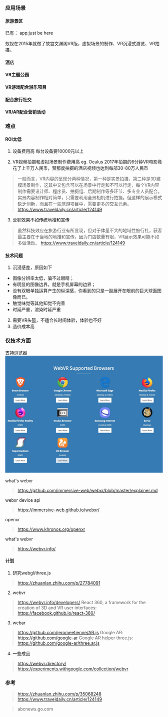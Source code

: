### 应用场景


#### 旅游景区
已有：
app:just be here

蚁视在2015年就做了故宫文渊阁VR版，虚拟场景的制作、VR沉浸式游览、VR拍摄。
#### 酒店
#### VR主题公园
#### VR游戏配合游乐项目
#### 配合旅行社交
#### VR/AR配合营销活动


### 难点
#### ROI太低
1. 设备费用高
每台设备要10000元以上

2. VR视频拍摄和虚拟场景制作费用高
eg.  Oculus 2017年拍摄的6分钟VR电影竟花了上千万人民币，赞那度拍摄的酒店视频也达到每部30-80万人民币
> 一般而言，VR内容的呈现分两种情况，第一种是实景拍摄，第二种是3D建模场景制作，这其中又包含可以在场景中行走和不可以行走，每个VR内容制作需要设计师、程序员、拍摄组、后期制作等多环节、多专业人员配合。
> 实景内容制作相对简单，只需要利用全景相机进行拍摄。但这样的展示模式缺乏创新，而且在一些旅游项目中，需要更多的交互元素。
> https://www.traveldaily.cn/article/124149

3. 营销效果不如传统地推和宣传
> 虽然科技效应在旅游行业有所显现，但对于体量不大的地域性旅行社，获客最主要在于当地的地推和宣传，因为门店数量有限，VR展示效果可能不如多做活动。
> https://www.traveldaily.cn/article/124149


#### 技术问题
1. 沉浸感差，原因如下
+ 图像分辨率太低，骗不过眼睛；
+ 有明显的图像边界，就是手机屏幕的边界；
+ 没有双眼单独运算产生的纵深感，你看到的只是一副展开在眼前的巨大球面图像而已。
+ 触觉味觉等其他知觉不完善
+ 时延严重，渲染时延严重

2. 需要VR头盔，不适合长时间体验，体验也不好
3. 造价成本高

### 仅技术方面

支持浏览器
![supportiveBrowsers](./supportiveBrowsers.jpg)

what's webxr
> https://github.com/immersive-web/webxr/blob/master/explainer.md

webxr device api
> https://immersive-web.github.io/webxr/

openxr
> https://www.khronos.org/openxr

what's webvr
> https://webvr.info/

#### 计划
1. 研究webgl/three.js

> https://zhuanlan.zhihu.com/p/27784091


2. webvr
> https://webvr.info/developers/
> React 360, a framework for the creation of 3D and VR user interfaces: https://facebook.github.io/react-360/

3. webar
> https://github.com/jeromeetienne/AR.js
> Google AR: https://github.com/google-ar
> Google AR helper three.js: https://github.com/google-ar/three.ar.js

4. 一些成品
> https://webvr.directory/
> https://experiments.withgoogle.com/collection/webvr

### 参考
> https://zhuanlan.zhihu.com/p/35068248
> https://www.traveldaily.cn/article/124149

> abcnews.go.com